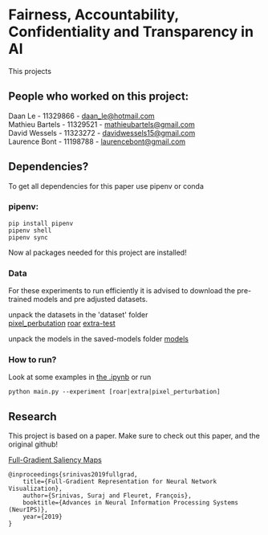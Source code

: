 # Fairness, Accountability, Confidentiality and Transparency in AI
 This projects 

## People who worked on this project:
Daan Le - 11329866 - daan_le@hotmail.com\
Mathieu Bartels - 11329521 - mathieubartels@gmail.com\
David Wessels - 11323272 - davidwessels15@gmail.com\
Laurence Bont - 11198788 - laurencebont@gmail.com
## Dependencies?
To get all dependencies for this paper use pipenv or conda

### pipenv:
`pip install pipenv`\
`pipenv shell`\
`pipenv sync`

Now al packages needed for this project are installed!

### Data
For these experiments to run efficiently it is advised to download the pre-trained models and pre adjusted datasets.

unpack the datasets in the 'dataset' folder\
[pixel_perbutation](https://we.tl/t-vRK8oyPxoo)
[roar](https://we.tl/t-6EMIrE3Kct)
[extra-test](https://we.tl/t-9SXz30whky)

unpack the models in the saved-models folder
[models](https://we.tl/t-1n8BFJlouY)

### How to run?

Look at some examples in [the .ipynb](https://github.com/LaurenceBont/fact-full-grad-uva/blob/master/results.ipynb)
or run

`python main.py --experiment [roar|extra|pixel_perturbation]`

## Research
This project is based on a paper. Make sure to check out this paper, and the original github! 

[Full-Gradient Saliency Maps](https://github.com/idiap/fullgrad-saliency)

```
@inproceedings{srinivas2019fullgrad,
    title={Full-Gradient Representation for Neural Network Visualization},
    author={Srinivas, Suraj and Fleuret, François},
    booktitle={Advances in Neural Information Processing Systems (NeurIPS)},
    year={2019}
}
```
